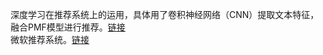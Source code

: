 深度学习在推荐系统上的运用，具体用了卷积神经网络（CNN）提取文本特征，融合PMF模型进行推荐。[链接](https://github.com/moneyDboat/ConvMF)  
微软推荐系统。[链接](https://github.com/Microsoft/Recommenders)
